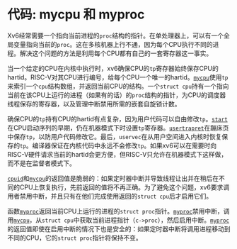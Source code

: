 # 代码: mycpu 和 myproc

Xv6经常需要一个指向当前进程的`proc`结构的指针。在单处理器上，可以有一个全局变量指向当前的`proc`。这在多核机器上行不通，因为每个CPU执行不同的进程。解决这个问题的方法是利用每个CPU都有自己的一套寄存器这一事实。

当一个给定的CPU在内核中执行时，xv6确保CPU的`tp`寄存器始终保存CPU的hartid。RISC-V对其CPU进行编号，给每个CPU一个唯一的hartid。[`mycpu`](/source/xv6-riscv/kernel/proc.c.md)使用`tp`来索引一个`cpu`结构数组，并返回当前CPU的结构。一个`struct cpu`持有一个指向当前在该CPU上运行的进程（如果有的话）的`proc`结构的指针，为CPU的调度器线程保存的寄存器，以及管理中断禁用所需的嵌套自旋锁计数。

确保CPU的`tp`持有CPU的hartid有点复杂，因为用户代码可以自由修改`tp`。[`start`](/source/xv6-riscv/user/ulib.c.md)在CPU启动序列的早期，仍在机器模式下时设置`tp`寄存器。[`usertrapret`](/source/xv6-riscv/kernel/defs.h.md)在蹦床页中保存`tp`，以防用户代码修改它。最后，`uservec`在从用户空间进入内核时恢复保存的`tp`。编译器保证在内核代码中永远不会修改`tp`。如果xv6可以在需要时向RISC-V硬件请求当前的hartid会更方便，但RISC-V只允许在机器模式下这样做，而不是在监督者模式下。

[`cpuid`](/source/xv6-riscv/kernel/defs.h.md)和[`mycpu`](/source/xv6-riscv/kernel/proc.c.md)的返回值是脆弱的：如果定时器中断并导致线程让出并在稍后在不同的CPU上恢复执行，先前返回的值将不再正确。为了避免这个问题，xv6要求调用者禁用中断，并且只有在他们完成使用返回的`struct cpu`后才启用它们。

函数[`myproc`](/source/xv6-riscv/kernel/proc.c.md)返回当前CPU上运行的进程的`struct proc`指针。[`myproc`](/source/xv6-riscv/kernel/proc.c.md)禁用中断，调用[`mycpu`](/source/xv6-riscv/kernel/proc.c.md)，从`struct cpu`中获取当前进程指针（`c->proc`），然后启用中断。[`myproc`](/source/xv6-riscv/kernel/proc.c.md)的返回值即使在启用中断的情况下也是安全的：如果定时器中断将调用进程移动到不同的CPU，它的`struct proc`指针将保持不变。